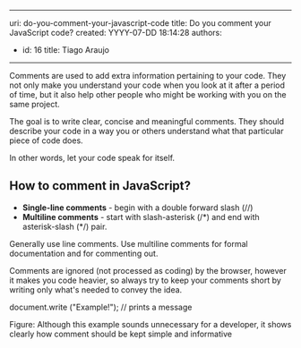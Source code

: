 

---
uri: do-you-comment-your-javascript-code
title: Do you comment your JavaScript code?
created: YYYY-07-DD 18:14:28
authors:
  - id: 16
    title: Tiago Araujo
---




<span class='intro'> <p>Comments are used to add extra information pertaining to your code. They not only make you understand your code when you look at it after a period of time, but it also help other people who might be working with you on the same project.</p>
 </span>

<p>The goal is to write clear, concise and meaningful comments. They should describe your code in a way you or others understand what that particular piece of code does.</p>
<p>In other words, let your code speak for itself.</p>
<h2>How to comment in JavaScript?</h2>
<ul>
<li><strong>Single-line comments</strong> - begin with a double forward slash (//)</li>
<li><strong>Multiline comments</strong> - start with slash-asterisk (/*) and end with asterisk-slash (*/) pair.</li>
</ul>
<p>Generally use line comments. Use multiline comments for formal documentation and for commenting out.</p>
<p>Comments are ignored (not processed as coding) by the browser, however it makes you code heavier, so always try to keep your comments short by writing only what's needed to convey the idea.</p>
<div class="ms-rteCustom-CodeArea">
<p>document.write (&quot;Example!&quot;); // prints a message</p>
</div>
<span class="ms-rteCustom-FigureGood">Figure&#58; Although this example sounds unnecessary for a developer, it shows clearly how comment should be kept simple and informative</span>


